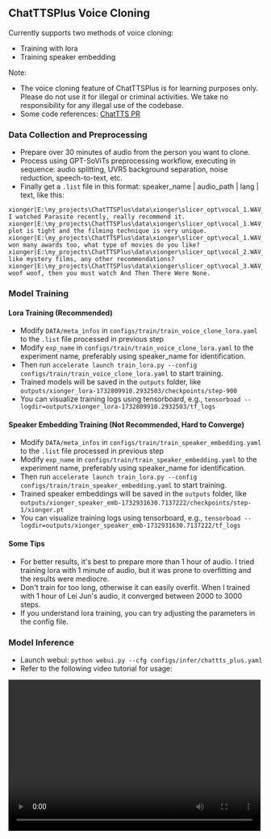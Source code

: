 ## ChatTTSPlus Voice Cloning
Currently supports two methods of voice cloning:
* Training with lora 
* Training speaker embedding

Note:
* The voice cloning feature of ChatTTSPlus is for learning purposes only. Please do not use it for illegal or criminal activities. We take no responsibility for any illegal use of the codebase.
* Some code references: [ChatTTS PR](https://github.com/2noise/ChatTTS/pull/680)

### Data Collection and Preprocessing
* Prepare over 30 minutes of audio from the person you want to clone.
* Process using GPT-SoViTs preprocessing workflow, executing in sequence: audio splitting, UVR5 background separation, noise reduction, speech-to-text, etc.
* Finally get a `.list` file in this format: speaker_name | audio_path | lang | text, like this:
```text 
xionger|E:\my_projects\ChatTTSPlus\data\xionger\slicer_opt\vocal_1.WAV_10.wav_0000000000_0000152640.wav|EN|Hehe, I watched Parasite recently, really recommend it.
xionger|E:\my_projects\ChatTTSPlus\data\xionger\slicer_opt\vocal_1.WAV_10.wav_0000152640_0000323520.wav|EN|The plot is tight and the filming technique is very unique.
xionger|E:\my_projects\ChatTTSPlus\data\xionger\slicer_opt\vocal_1.WAV_10.wav_0000323520_0000474880.wav|EN|It won many awards too, what type of movies do you like?
xionger|E:\my_projects\ChatTTSPlus\data\xionger\slicer_opt\vocal_2.WAV_10.wav_0000000000_0000114560.wav|EN|I like mystery films, any other recommendations?
xionger|E:\my_projects\ChatTTSPlus\data\xionger\slicer_opt\vocal_3.WAV_10.wav_0000000000_0000133760.wav|EN|Woof woof woof, then you must watch And Then There Were None.
```

### Model Training
#### Lora Training (Recommended)
* Modify `DATA/meta_infos` in `configs/train/train_voice_clone_lora.yaml` to the `.list` file processed in previous step
* Modify `exp_name` in `configs/train/train_voice_clone_lora.yaml` to the experiment name, preferably using speaker_name for identification.
* Then run `accelerate launch train_lora.py --config configs/train/train_voice_clone_lora.yaml` to start training.
* Trained models will be saved in the `outputs` folder, like `outputs/xionger_lora-1732809910.2932503/checkpoints/step-900`
* You can visualize training logs using tensorboard, e.g., `tensorboad --logdir=outputs/xionger_lora-1732809910.2932503/tf_logs`

#### Speaker Embedding Training (Not Recommended, Hard to Converge)
* Modify `DATA/meta_infos` in `configs/train/train_speaker_embedding.yaml` to the `.list` file processed in previous step
* Modify `exp_name` in `configs/train/train_speaker_embedding.yaml` to the experiment name, preferably using speaker_name for identification.
* Then run `accelerate launch train_lora.py --config configs/train/train_speaker_embedding.yaml` to start training.
* Trained speaker embeddings will be saved in the `outputs` folder, like `outputs/xionger_speaker_emb-1732931630.7137222/checkpoints/step-1/xionger.pt`
* You can visualize training logs using tensorboard, e.g., `tensorboad --logdir=outputs/xionger_speaker_emb-1732931630.7137222/tf_logs`

#### Some Tips
* For better results, it's best to prepare more than 1 hour of audio. I tried training lora with 1 minute of audio, but it was prone to overfitting and the results were mediocre.
* Don't train for too long, otherwise it can easily overfit. When I trained with 1 hour of Lei Jun's audio, it converged between 2000 to 3000 steps.
* If you understand lora training, you can try adjusting the parameters in the config file.

### Model Inference
* Launch webui: `python webui.py --cfg configs/infer/chattts_plus.yaml`
* Refer to the following video tutorial for usage:

<video src="https://github.com/user-attachments/assets/b1590f92-e86b-4dc7-b304-9546a9d8a30e" controls="controls" width="500" height="300">Your browser doesn't support playing this video!</video>